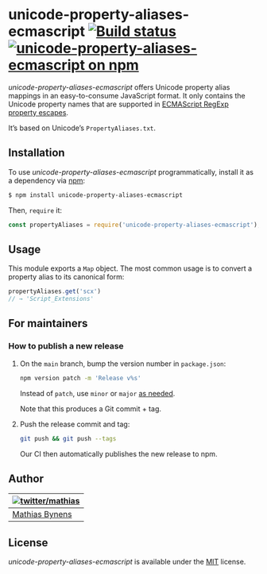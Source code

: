 # unicode-property-aliases-ecmascript [![Build status](https://travis-ci.org/mathiasbynens/unicode-property-aliases-ecmascript.svg?branch=main)](https://travis-ci.org/mathiasbynens/unicode-property-aliases-ecmascript) [![unicode-property-aliases-ecmascript on npm](https://img.shields.io/npm/v/unicode-property-aliases-ecmascript)](https://www.npmjs.com/package/unicode-property-aliases-ecmascript)  
  
_unicode-property-aliases-ecmascript_ offers Unicode property alias mappings in an easy-to-consume JavaScript format. It only contains the Unicode property names that are supported in [ECMAScript RegExp property escapes](https://github.com/tc39/proposal-regexp-unicode-property-escapes).  
  
It’s based on Unicode’s `PropertyAliases.txt`.  
  
## Installation  
  
To use _unicode-property-aliases-ecmascript_ programmatically, install it as a dependency via [npm](https://www.npmjs.com/):  
  
```bash  
$ npm install unicode-property-aliases-ecmascript  
```  
  
Then, `require` it:  
  
```js  
const propertyAliases = require('unicode-property-aliases-ecmascript');  
```  
  
## Usage  
  
This module exports a `Map` object. The most common usage is to convert a property alias to its canonical form:  
  
```js  
propertyAliases.get('scx')  
// → 'Script_Extensions'  
```  
  
## For maintainers  
  
### How to publish a new release  
  
1. On the `main` branch, bump the version number in `package.json`:  
  
    ```sh  
    npm version patch -m 'Release v%s'  
    ```  
  
    Instead of `patch`, use `minor` or `major` [as needed](https://semver.org/).  
  
    Note that this produces a Git commit + tag.  
  
1. Push the release commit and tag:  
  
    ```sh  
    git push && git push --tags  
    ```  
  
    Our CI then automatically publishes the new release to npm.  
  
## Author  
  
| [![twitter/mathias](https://gravatar.com/avatar/24e08a9ea84deb17ae121074d0f17125?s=70)](https://twitter.com/mathias "Follow @mathias on Twitter") |  
|---|  
| [Mathias Bynens](https://mathiasbynens.be/) |  
  
## License  
  
_unicode-property-aliases-ecmascript_ is available under the [MIT](https://mths.be/mit) license.  
